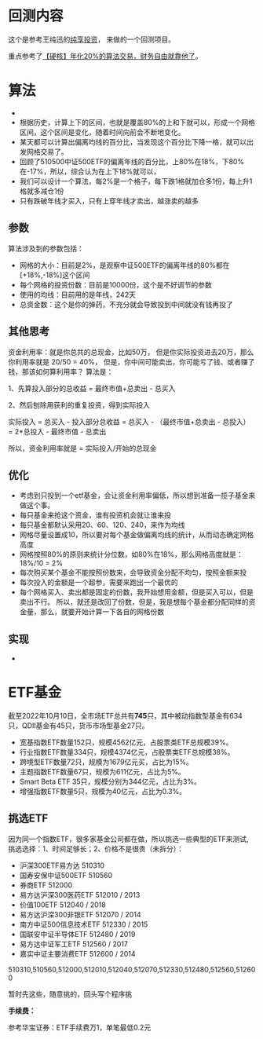 # 回测内容
这个是参考王纯迅的[纯享投资](https://www.bilibili.com/video/BV1rz4y1k77Y)，
来做的一个回测项目。

重点参考了[【硬核】年化20%的算法交易，财务自由就靠他了](https://www.bilibili.com/video/BV1d5411P7Lt)。

# 算法
- 
- 根据历史，计算上下的区间，也就是覆盖80%的上和下就可以，形成一个网格区间，这个区间是变化，随着时间向前会不断地变化。
- 某天都可以计算出偏离均线的百分比，当发现这个百分比下降一格，就可以出发网格交易了。
- 回顾了510500中证500ETF的偏离年线的百分比，上80%在18%，下80%在-17%，所以，综合认为在上下18%就可以，
- 我们可以设计一个算法，每2%是一个格子，每下跌1格就加仓多1份，每上升1格就多减仓1份
- 只有跌破年线才买入，只有上穿年线才卖出，越涨卖的越多

## 参数

算法涉及到的参数包括：
- 网格的大小：目前是2%，是观察中证500ETF的偏离年线的80%都在[+18%,-18%]这个区间
- 每个网格的投资份数：目前是10000份，这个是不好调节的参数
- 使用的均线：目前用的是年线，242天
- 总资金数：这个是你的弹药，不充分就会导致投到中间就没有钱再投了

## 其他思考

资金利用率：就是你总共的总现金，比如50万，
但是你实际投资进去20万，那么你利用率就是 20/50 = 40%，
但是，你中间可能卖出，你可能亏了钱、或者赚了钱，那该如何算利用率？
算法是：

1、先算投入部分的总收益 = 最终市值+总卖出 - 总买入

2、然后刨除用获利的重复投资，得到实际投入

实际投入 = 总买入 - 投入部分总收益 = 总买入 - （最终市值+总卖出 - 总投入）
= 2*总投入 -  最终市值 - 总卖出

所以，资金利用率就是 = 实际投入/开始的总现金

## 优化

- 考虑到只投到一个etf基金，会让资金利用率偏低，所以想到准备一揽子基金来做这个事。
- 每只基金来抢这个资金，谁有投资机会就让谁来投
- 每只基金都默认采用20、60、120、240，来作为均线
- 网格尽量设置成10，所以要对每个基金做偏离均线的统计，从而动态确定网格高度
- 网格按照80%的原则来统计分位数，如80%在18%，那么网格高度就是：18%/10 = 2%
- 每次购买某个基金不能按照份数来，会导致资金分配不均匀，按照金额来投
- 每次投入的金额是一个超参，需要来跑出一个最优的
- 每个网格买入、卖出都是固定的份数，我开始想用金额，但是买入可以，但是卖出不行。
  所以，就还是改回了份数，但是，我是想每个基金都分配同样的资金量，那么，就要开始计算一下各自的网格份数

## 实现

- 

# ETF基金

截至2022年10月10日，全市场ETF总共有**745**只，其中被动指数型基金有634只，QDII基金有45只，货币市场型基金27只。

- 宽基指数ETF数量152只，规模4562亿元，占股票类ETF总规模39%。
- 行业指数ETF数量334只，规模4374亿元，占股票类ETF总规模38%。
- 跨境型ETF数量72只，规模为1679亿元买，占比为15%。
- 主题指数ETF数量67只，规模为611亿元，占比为5%。
- Smart Beta ETF 35只，规模分别为344亿元，占比为3%。
- 增强指数ETF数量5只，规模为40亿元，占比为0.3%。

## 挑选ETF
因为同一个指数ETF，很多家基金公司都在做，所以挑选一些典型的ETF来测试,
挑选选择：1、时间足够长；2、价格不是很贵（未拆分）：
- 沪深300ETF易方达 510310
- 国寿安保中证500ETF 510560
- 券商ETF 512000
- 易方达沪深300医药ETF 512010 / 2013
- 价值100ETF 512040 / 2018
- 易方达沪深300非银ETF 512070 / 2014
- 南方中证500信息技术ETF 512330  / 2015
- 国联安中证半导体ETF 512480 / 2019
- 易方达中证军工ETF 512560 / 2017
- 嘉实中证主要消费ETF 512600  / 2014

510310,510560,512000,512010,512040,512070,512330,512480,512560,512600

暂时先这些，随意挑的，回头写个程序挑

**手续费：**

参考华宝证券：ETF手续费万1，单笔最低0.2元